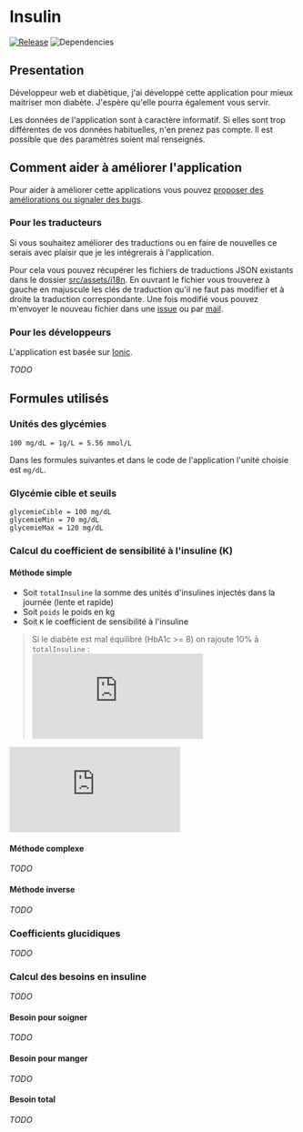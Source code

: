 # Insulin

[![Release](https://img.shields.io/github/release/bastienmoulia/insulin.svg)](https://github.com/bastienmoulia/insulin/releases) ![Dependencies](https://img.shields.io/david/bastienmoulia/insulin.svg)

## Presentation

Développeur web et diabètique, j'ai développé cette application pour mieux maitriser mon diabète.
J'espère qu'elle pourra également vous servir.

Les données de l'application sont à caractère informatif. Si elles sont trop différentes de vos données habituelles, n'en prenez pas compte. Il est possible que des paramètres soient mal renseignés.

## Comment aider à améliorer l'application

Pour aider à améliorer cette applications vous pouvez [proposer des améliorations ou signaler des bugs](https://github.com/bastienmoulia/insulin/issues).

### Pour les traducteurs

Si vous souhaitez améliorer des traductions ou en faire de nouvelles ce serais avec plaisir que je les intégrerais à l'application.

Pour cela vous pouvez récupérer les fichiers de traductions JSON existants dans le dossier [src/assets/i18n](https://github.com/bastienmoulia/insulin/tree/master/src/assets/i18n). En ouvrant le fichier vous trouverez à gauche en majuscule les clés de traduction qu'il ne faut pas modifier et à droite la traduction correspondante. Une fois modifié vous pouvez m'envoyer le nouveau fichier dans une [issue](https://github.com/bastienmoulia/insulin/issues) ou par [mail](mailto:bmoulia@gmail.com).

### Pour les développeurs

L'application est basée sur [Ionic](https://ionicframework.com/).

*TODO*

## Formules utilisés

### Unités des glycémies

`100 mg/dL = 1g/L = 5.56 mmol/L`

Dans les formules suivantes et dans le code de l'application l'unité choisie est `mg/dL`.

### Glycémie cible et seuils

`glycemieCible = 100 mg/dL`\
`glycemieMin = 70 mg/dL`\
`glycemieMax = 120 mg/dL`

### Calcul du coefficient de sensibilité à l'insuline (K)

#### Méthode simple

- Soit `totalInsuline` la somme des unités d'insulines injectés dans la journée (lente et rapide)
- Soit `poids` le poids en kg
- Soit `K` le coefficient de sensibilité à l'insuline

> Si le diabète est mal équilibré (HbA1c >= 8) on rajoute 10% à `totalInsuline` :\
![Calcul](https://latex.codecogs.com/png.latex?%5Cbg_white%20totalInsuline%20%3D%201.1%20%5Ctimes%20totalInsuline)<!--`totalInsuline = totalInsuline * 1.1`-->

<!--K = totalInsuline / (0.7 * poids)-->
![Calcul](https://latex.codecogs.com/png.latex?%5Cbg_white%20K%20%3D%20%5Cfrac%7BtotalInsuline%7D%7B0.7%5Ctimes%20poids%7D)

#### Méthode complexe

*TODO*

#### Méthode inverse

*TODO*

### Coefficients glucidiques

*TODO*

### Calcul des besoins en insuline

*TODO*

#### Besoin pour soigner

*TODO*

#### Besoin pour manger

*TODO*

#### Besoin total

*TODO*

